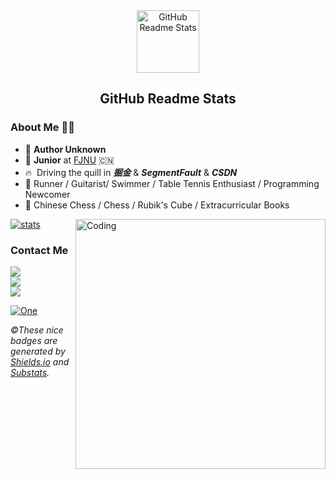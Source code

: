<div align=center><img width="100px" src="https://res.cloudinary.com/anuraghazra/image/upload/v1594908242/logo_ccswme.svg" align="center" alt="GitHub Readme Stats"/></div>

<h2 align="center">GitHub Readme Stats</h2>

### About Me 🙋‍♂️

- 🌊&nbsp;**Author Unknown**
- 🧠 **Junior** at [FJNU](http://www.fjnu.edu.cn/) 🇨🇳
- 🔥  &nbsp;Driving the quill in ***掘金*** & ***SegmentFault*** & ***CSDN***
- 🥩  Runner / Guitarist/ Swimmer / Table Tennis Enthusiast / Programming Newcomer
- 🍺  Chinese Chess / Chess / Rubik's Cube / Extracurricular Books

[![stats](https://github-readme-stats-izh7piylk.vercel.app/api?username=Wu-yikun&hide=prs,contribs&show_icons=true&bg_color=DEG,E66345,A65481&title_color=FFFFFF&text_color=FFFFFF&icon_color=FFFFFF)](https://github.com/Wu-yikun/)  <img align="right" alt="Coding" width="400" src="http://ww1.sinaimg.cn/large/007ZrBGhly1gudvpgzrwtg60m80gok0f02.gif">

### Contact Me

<a href="https://www.facebook.com/Wu-Yikun" target="_blank"><img src="https://img.shields.io/badge/facebook%20@Wu_Yikun-344E86?style=for-the-badge&logo=facebook&logoColor=white"/></a><br>
<a href="https://twitter.com/WuYikun/" target="_blank"><img src="https://img.shields.io/badge/twitter%20@Wu_Yikun-0D95E8?style=for-the-badge&logo=twitter&logoColor=white"/></a><br>
<img src="https://img.shields.io/badge/My%20Website:%20https://github.com/Wuyikun-8E2DE2?style=for-the-badge&logo=google%20chrome&logoColor=white"/>

[![One](https://img.shields.io/badge/GitHub-@Wu_Yikun-red?&logo=github&style=plastic)](https://github.com/Wu-yikun)

*&copy;These nice badges are generated by <a href="https://shields.io/">Shields.io</a> and <a href="https://github.com/spencerwooo/Substats">Substats</a>.*

